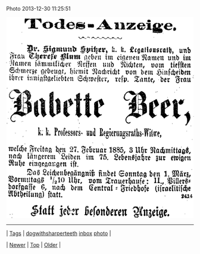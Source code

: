<!--
title: Photo 2013-12-30 11
date: 2020-06-28T15:27:00.210Z
tags: dogwithsharperteeth, inbox, photo
-->


Photo 2013-12-30 11:25:51

![](71626857802-0.jpg)

<!--BOTTOM-POST-NAVIGATION-->
---

| [Tags](tags.md) | [dogwithsharperteeth](tag-dogwithsharperteeth.md) [inbox](tag-inbox.md) [photo](tag-photo.md) |

| [Newer](71625132438.md) | [Top](index.md) | [Older](71629830405.md) |